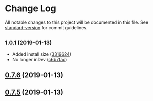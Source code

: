 # Change Log

All notable changes to this project will be documented in this file. See [standard-version](https://github.com/conventional-changelog/standard-version) for commit guidelines.

<a name="1.0.1"></a>
## <small>1.0.1 (2019-01-13)</small>

* Added install size ([3319624](https://github.com/alxtford/numconv/commit/3319624))
* No longer inDev ([c6b7fac](https://github.com/alxtford/numconv/commit/c6b7fac))



<a name="0.7.6"></a>
## [0.7.6](https://github.com/alxtford/numconv/compare/v0.7.5...v0.7.6) (2019-01-13)



<a name="0.7.5"></a>
## [0.7.5](https://github.com/alxtford/numconv/compare/v0.7.4...v0.7.5) (2019-01-13)
